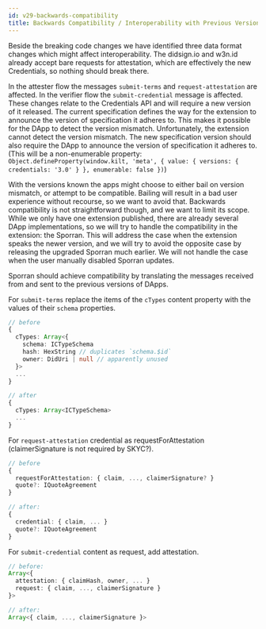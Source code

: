 ```yaml
---
id: v29-backwards-compatibility
title: Backwards Compatibility / Interoperability with Previous Versions
---
```


Beside the breaking code changes we have identified three data format changes which might affect interoperability.
The didsign.io and w3n.id already accept bare requests for attestation, which are effectively the new Credentials, so nothing should break there.

In the attester flow the messages `submit-terms` and `request-attestation` are affected.
In the verifier flow the `submit-credential` message is affected.
These changes relate to the Credentials API and will require a new version of it released.
The current specification defines the way for the extension to announce the version of specification it adheres to.
This makes it possible for the DApp to detect the version mismatch.
Unfortunately, the extension cannot detect the version mismatch.
The new specification version should also require the DApp to announce the version of specification it adheres to.
(This will be a non-enumerable property: `Object.defineProperty(window.kilt, 'meta', { value: { versions: { credentials: '3.0' } }, enumerable: false })`)

With the versions known the apps might choose to either bail on version mismatch, or attempt to be compatible.
Bailing will result in a bad user experience without recourse, so we want to avoid that.
Backwards compatibility is not straightforward though, and we want to limit its scope.
While we only have one extension published, there are already several DApp implementations, so we will try to handle the compatibility in the extension: the Sporran.
This will address the case when the extension speaks the newer version, and we will try to avoid the opposite case by releasing the upgraded Sporran much earlier.
We will not handle the case when the user manually disabled Sporran updates.

Sporran should achieve compatibility by translating the messages received from and sent to the previous versions of DApps.

For `submit-terms` replace the items of the `cTypes` content property with the values of their `schema` properties.

```ts
// before
{
  cTypes: Array<{
    schema: ICTypeSchema
    hash: HexString // duplicates `schema.$id`
    owner: DidUri | null // apparently unused
  }>
  ...
}

// after
{
  cTypes: Array<ICTypeSchema>
  ...
}
```

For `request-attestation` credential as requestForAttestation (claimerSignature is not required by SKYC?).

```ts
// before
{
  requestForAttestation: { claim, ..., claimerSignature? }
  quote?: IQuoteAgreement
}

// after:
{
  credential: { claim, ... }
  quote?: IQuoteAgreement
}
```

For `submit-credential` content as request, add attestation.

```ts
// before:
Array<{
  attestation: { claimHash, owner, ... }
  request: { claim, ..., claimerSignature }
}>

// after:
Array<{ claim, ..., claimerSignature }>
```

